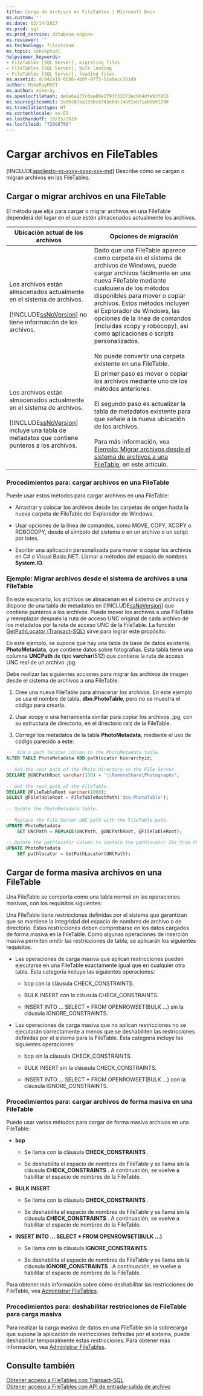 ```yaml
---
title: Carga de archivos en FileTables | Microsoft Docs
ms.custom: ''
ms.date: 03/14/2017
ms.prod: sql
ms.prod_service: database-engine
ms.reviewer: ''
ms.technology: filestream
ms.topic: conceptual
helpviewer_keywords:
- FileTables [SQL Server], migrating files
- FileTables [SQL Server], bulk loading
- FileTables [SQL Server], loading files
ms.assetid: dc842a10-0586-4b0f-9775-5ca0ecc761d9
author: MikeRayMSFT
ms.author: mikeray
ms.openlocfilehash: de6e6a237c0aa80e2793f33373ec664dfe93f953
ms.sourcegitcommit: 2a06c87aa195bc6743ebdc14b91eb71ab6b91298
ms.translationtype: HT
ms.contentlocale: es-ES
ms.lasthandoff: 10/25/2019
ms.locfileid: "72908708"
---
```

# <a name="load-files-into-filetables"></a>Cargar archivos en FileTables
[!INCLUDE[appliesto-ss-xxxx-xxxx-xxx-md](../../includes/appliesto-ss-xxxx-xxxx-xxx-md.md)]
  Describe cómo se cargan o migran archivos en las FileTables.  
  
##  <a name="BasicsLoadNew"></a> Cargar o migrar archivos en una FileTable  
 El método que elija para cargar o migrar archivos en una FileTable dependerá del lugar en el que estén almacenados actualmente los archivos.  
  
|Ubicación actual de los archivos|Opciones de migración|  
|-------------------------------|---------------------------|  
|Los archivos están almacenados actualmente en el sistema de archivos.<br /><br /> [!INCLUDE[ssNoVersion](../../includes/ssnoversion-md.md)] no tiene información de los archivos.|Dado que una FileTable aparece como carpeta en el sistema de archivos de Windows, puede cargar archivos fácilmente en una nueva FileTable mediante cualquiera de los métodos disponibles para mover o copiar archivos. Estos métodos incluyen el Explorador de Windows, las opciones de la línea de comandos (incluidas xcopy y robocopy), así como aplicaciones o scripts personalizados.<br /><br /> No puede convertir una carpeta existente en una FileTable.|  
|Los archivos están almacenados actualmente en el sistema de archivos.<br /><br /> [!INCLUDE[ssNoVersion](../../includes/ssnoversion-md.md)] incluye una tabla de metadatos que contiene punteros a los archivos.|El primer paso es mover o copiar los archivos mediante uno de los métodos anteriores.<br /><br /> El segundo paso es actualizar la tabla de metadatos existente para que señale a la nueva ubicación de los archivos.<br /><br /> Para más información, vea [Ejemplo: Migrar archivos desde el sistema de archivos a una FileTable](#HowToMigrateFiles), en este artículo.|  
  
###  <a name="HowToLoadNew"></a> Procedimientos para: cargar archivos en una FileTable  
Puede usar estos métodos para cargar archivos en una FileTable:  
  
-   Arrastrar y colocar los archivos desde las carpetas de origen hasta la nueva carpeta de FileTable del Explorador de Windows.  
  
-   Usar opciones de la línea de comandos, como MOVE, COPY, XCOPY o ROBOCOPY, desde el símbolo del sistema o en un archivo o un script por lotes.  
  
-   Escribir una aplicación personalizada para mover o copiar los archivos en C# o Visual Basic.NET. Llamar a métodos del espacio de nombres **System.IO**.  
  
###  <a name="HowToMigrateFiles"></a> Ejemplo: Migrar archivos desde el sistema de archivos a una FileTable  
 En este escenario, los archivos se almacenan en el sistema de archivos y dispone de una tabla de metadatos en [!INCLUDE[ssNoVersion](../../includes/ssnoversion-md.md)] que contiene punteros a los archivos. Puede mover los archivos a una FileTable y reemplazar después la ruta de acceso UNC original de cada archivo de los metadatos por la ruta de acceso UNC de la FileTable. La función [GetPathLocator &#40;Transact-SQL&#41;](../../relational-databases/system-functions/getpathlocator-transact-sql.md) sirve para lograr este propósito.  
  
 En este ejemplo, se supone que hay una tabla de base de datos existente, **PhotoMetadata**, que contiene datos sobre fotografías. Esta tabla tiene una columna **UNCPath** de tipo **varchar**(512) que contiene la ruta de acceso UNC real de un archivo .jpg.  
  
 Debe realizar las siguientes acciones para migrar los archivos de imagen desde el sistema de archivos a una FileTable:  
  
1.  Cree una nueva FileTable para almacenar los archivos. En este ejemplo se usa el nombre de tabla, **dbo.PhotoTable**, pero no se muestra el código para crearla.  
  
2.  Usar xcopy o una herramienta similar para copiar los archivos .jpg, con su estructura de directorio, en el directorio raíz de la FileTable.  
  
3.  Corregir los metadatos de la tabla **PhotoMetadata**, mediante el uso de código parecido a este:  

```sql  
--  Add a path locator column to the PhotoMetadata table.  
ALTER TABLE PhotoMetadata ADD pathlocator hierarchyid;  
  
-- Get the root path of the Photo directory on the File Server.  
DECLARE @UNCPathRoot varchar(100) = '\\RemoteShare\Photographs';  
  
-- Get the root path of the FileTable.  
DECLARE @FileTableRoot varchar(1000);  
SELECT @FileTableRoot = FileTableRootPath('dbo.PhotoTable');  
  
-- Update the PhotoMetadata table.  
  
-- Replace the File Server UNC path with the FileTable path.  
UPDATE PhotoMetadata  
    SET UNCPath = REPLACE(UNCPath, @UNCPathRoot, @FileTableRoot);  
  
-- Update the pathlocator column to contain the pathlocator IDs from the FileTable.  
UPDATE PhotoMetadata  
    SET pathlocator = GetPathLocator(UNCPath);  
```  
  
##  <a name="BasicsBulkLoad"></a> Cargar de forma masiva archivos en una FileTable  
 Una FileTable se comporta como una tabla normal en las operaciones masivas, con los requisitos siguientes:  
  
 Una FileTable tiene restricciones definidas por el sistema que garantizan que se mantiene la integridad del espacio de nombres de archivo o de directorio. Estas restricciones deben comprobarse en los datos cargados de forma masiva en la FileTable. Como algunas operaciones de inserción masiva permiten omitir las restricciones de tabla, se aplicarán los siguientes requisitos.  
  
-   Las operaciones de carga masiva que aplican restricciones pueden ejecutarse en una FileTable exactamente igual que en cualquier otra tabla. Esta categoría incluye las siguientes operaciones:  
  
    -   bcp con la cláusula CHECK_CONSTRAINTS.  
  
    -   BULK INSERT con la cláusula CHECK_CONSTRAINTS.  
  
    -   INSERT INTO ... SELECT * FROM OPENROWSET(BULK ...) sin la cláusula IGNORE_CONSTRAINTS.  
  
-   Las operaciones de carga masiva que no aplican restricciones no se ejecutarán correctamente a menos que se deshabiliten las restricciones definidas por el sistema para la FileTable. Esta categoría incluye las siguientes operaciones:  
  
    -   bcp sin la cláusula CHECK_CONSTRAINTS.  
  
    -   BULK INSERT sin la cláusula CHECK_CONSTRAINTS.  
  
    -   INSERT INTO ... SELECT * FROM OPENROWSET(BULK ...) con la cláusula IGNORE_CONSTRAINTS.  
  
###  <a name="HowToBulkLoad"></a> Procedimientos para: cargar archivos de forma masiva en una FileTable  
 Puede usar varios métodos para cargar de forma masiva archivos en una FileTable:  
  
-   **bcp**  
  
    -   Se llama con la cláusula **CHECK_CONSTRAINTS** .  
  
    -   Se deshabilita el espacio de nombres de FileTable y se llama sin la cláusula **CHECK_CONSTRAINTS** . A continuación, se vuelve a habilitar el espacio de nombres de la FileTable.  
  
-   **BULK INSERT**  
  
    -   Se llama con la cláusula **CHECK_CONSTRAINTS** .  
  
    -   Se deshabilita el espacio de nombres de FileTable y se llama sin la cláusula **CHECK_CONSTRAINTS** . A continuación, se vuelve a habilitar el espacio de nombres de la FileTable.  
  
-   **INSERT INTO ... SELECT \* FROM OPENROWSET(BULK ...)**  
  
    -   Se llama con la cláusula **IGNORE_CONSTRAINTS** .  
  
    -   Se deshabilita el espacio de nombres de FileTable y se llama sin la cláusula **IGNORE_CONSTRAINTS** . A continuación, se vuelve a habilitar el espacio de nombres de la FileTable.  
  
 Para obtener más información sobre cómo deshabilitar las restricciones de FileTable, vea [Administrar FileTables](../../relational-databases/blob/manage-filetables.md).  
  
###  <a name="disabling"></a> Procedimientos para: deshabilitar restricciones de FileTable para carga masiva  
 Para realizar la carga masiva de datos en una FileTable sin la sobrecarga que supone la aplicación de restricciones definidas por el sistema, puede deshabilitar temporalmente estas restricciones. Para obtener más información, vea [Administrar FileTables](../../relational-databases/blob/manage-filetables.md).  
  
## <a name="see-also"></a>Consulte también  
 [Obtener acceso a FileTables con Transact-SQL](../../relational-databases/blob/access-filetables-with-transact-sql.md)   
 [Obtener acceso a FileTables con API de entrada-salida de archivo](../../relational-databases/blob/access-filetables-with-file-input-output-apis.md)  
  
  
